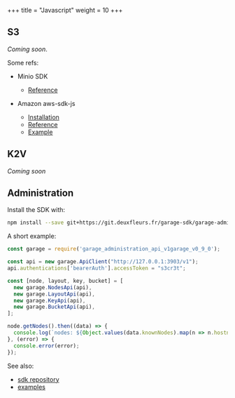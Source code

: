 +++
title = "Javascript"
weight = 10
+++

## S3

*Coming soon*.

Some refs:
  - Minio SDK
    - [Reference](https://docs.min.io/docs/javascript-client-api-reference.html)

  - Amazon aws-sdk-js
    - [Installation](https://docs.aws.amazon.com/sdk-for-javascript/v3/developer-guide/getting-started.html)
    - [Reference](https://docs.aws.amazon.com/AWSJavaScriptSDK/latest/AWS/S3.html)
    - [Example](https://docs.aws.amazon.com/sdk-for-javascript/v3/developer-guide/s3-example-creating-buckets.html)

## K2V

*Coming soon*

## Administration

Install the SDK with:

```bash
npm install --save git+https://git.deuxfleurs.fr/garage-sdk/garage-admin-sdk-js.git
```

A short example:

```javascript
const garage = require('garage_administration_api_v1garage_v0_9_0');

const api = new garage.ApiClient("http://127.0.0.1:3903/v1");
api.authentications['bearerAuth'].accessToken = "s3cr3t";

const [node, layout, key, bucket] = [
  new garage.NodesApi(api),
  new garage.LayoutApi(api),
  new garage.KeyApi(api),
  new garage.BucketApi(api),
];

node.getNodes().then((data) => {
  console.log(`nodes: ${Object.values(data.knownNodes).map(n => n.hostname)}`)
}, (error) => {
  console.error(error);
});
```

See also:
 - [sdk repository](https://git.deuxfleurs.fr/garage-sdk/garage-admin-sdk-js)
 - [examples](https://git.deuxfleurs.fr/garage-sdk/garage-admin-sdk-generator/src/branch/main/example/javascript)
